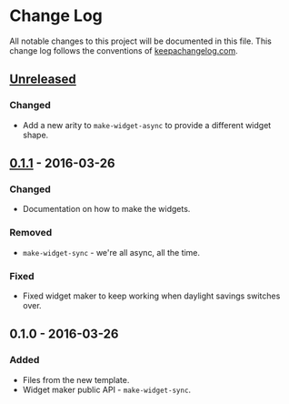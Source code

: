 # Change Log
All notable changes to this project will be documented in this file. This change log follows the conventions of [keepachangelog.com](http://keepachangelog.com/).

## [Unreleased]
### Changed
- Add a new arity to `make-widget-async` to provide a different widget shape.

## [0.1.1] - 2016-03-26
### Changed
- Documentation on how to make the widgets.

### Removed
- `make-widget-sync` - we're all async, all the time.

### Fixed
- Fixed widget maker to keep working when daylight savings switches over.

## 0.1.0 - 2016-03-26
### Added
- Files from the new template.
- Widget maker public API - `make-widget-sync`.

[Unreleased]: https://github.com/your-name/incanter-helloworld/compare/0.1.1...HEAD
[0.1.1]: https://github.com/your-name/incanter-helloworld/compare/0.1.0...0.1.1
